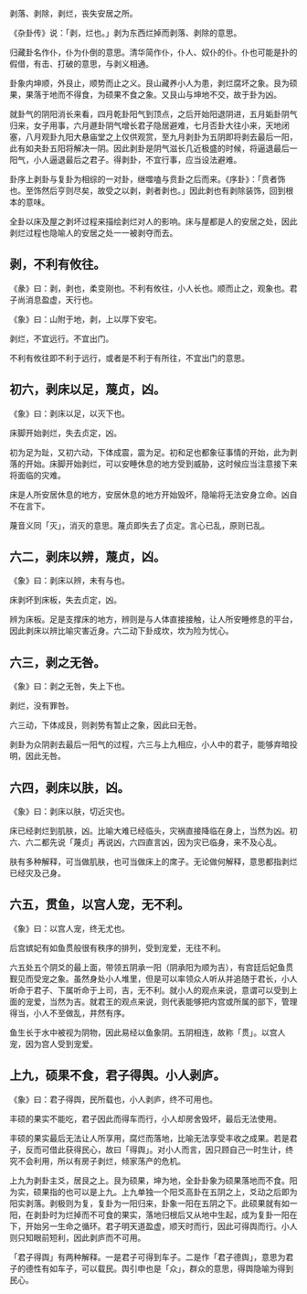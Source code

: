 
剥落、剥除，剥烂，丧失安居之所。

《杂卦传》说：「剥，烂也。」剥为东西烂掉而剥落、剥除的意思。

归藏卦名作仆，仆为仆倒的意思。清华简作仆，仆人、奴仆的仆。仆也可能是扑的假借，有击、打破的意思，与剥义相通。

卦象内坤顺，外艮止，顺势而止之义。艮山藏养小人为患，剥烂腐坏之象。艮为硕果，果落于地而不得食，为硕果不食之象。又艮山与坤地不交，故于卦为凶。

就卦气的阴阳消长来看，四月乾卦阳气到顶点，之后开始阳退阴进，五月姤卦阴气归来，女子用事，六月遯卦阴气增长君子隐居避难，七月否卦大往小来，天地闭塞，八月观卦九阳大悬庙堂之上仅供观赏，至九月剥卦为五阴即将剥去最后一阳，此有如夬卦五阳将解决一阴。因此剥卦是阴气滋长几近极盛的时候，将逼退最后一阳气，小人逼退最后之君子。得剥卦，不宜行事，应当设法避难。

卦序上剥卦与复卦为相综的一对卦，继噬嗑与贲卦之后而来。《序卦》：「贲者饰也。至饰然后亨则尽矣，故受之以剥，剥者剥也。」因此剥也有剥除装饰，回到根本的意味。

全卦以床及屋之剥坏过程来描绘剥烂对人的影响。床与屋都是人的安居之处，因此剥烂过程也隐喻人的安居之处一一被剥夺而去。

## 剥，不利有攸往。

《彖》曰：剥，剥也，柔变刚也。不利有攸往，小人长也。顺而止之，观象也。君子尚消息盈虚，天行也。

《象》曰：山附于地，剥，上以厚下安宅。

剥烂，不宜远行。不宜出门。

不利有攸往即不利于远行，或者是不利于有所往，不宜出门的意思。

## 初六，剥床以足，蔑贞，凶。

《象》曰：剥床以足，以灭下也。

床脚开始剥烂，失去贞定，凶。

初为足为趾，又初六动，下体成震，震为足。初和足也都象征事情的开始，此为剥落的开始。床脚开始剥烂，可以安睡休息的地方受到威胁，这时候应当注意接下来将面临的灾难。

床是人所安居休息的地方，安居休息的地方开始毁坏，隐喻将无法安身立命。凶自不在言下。

蔑音义同「灭」，消灭的意思。蔑贞即失去了贞定。言心已乱，原则已乱。

## 六二，剥床以辨，蔑贞，凶。

《象》曰：剥床以辨，未有与也。

床剥坏到床板，失去贞定，凶。

辨为床板。足是支撑床的地方，辨则是与人体直接接触，让人所安睡修息的平台，因此剥床以辨比喻灾害近身。六二动下卦成坎，坎为险为忧心。

## 六三，剥之无咎。

《象》曰：剥之无咎，失上下也。

剥烂，没有罪咎。

六三动，下体成艮，则剥势有暂止之象，因此曰无咎。

剥卦为众阴剥去最后一阳气的过程，六三与上九相应，小人中的君子，能够弃暗投明，因此无咎。

## 六四，剥床以肤，凶。

《象》曰：剥床以肤，切近灾也。

床已经剥烂到肌肤，凶。比喻大难已经临头，灾祸直接降临在身上，当然为凶。初六、六二都先说「蔑贞」再说凶，六四直言凶，因为灾已临身，来不及心乱。

肤有多种解释，可当做肌肤，也可当做床上的席子。无论做何解释，意思都指剥烂已经灾及己身。

## 六五，贯鱼，以宫人宠，无不利。

《象》曰：以宫人宠，终无尤也。

后宫嫔妃有如鱼贯般很有秩序的排列，受到宠爱，无往不利。

六五处五个阴爻的最上面，带领五阴承一阳（阴承阳为顺为吉），有宫廷后妃鱼贯觐见而受宠之象。虽然身处小人堆里，但是可以率领众人听从并追随于君长，小人听命于君子、下属听命于上司，吉，无不利。就小人的观点来说，意谓可以受到上面的宠爱，当然为吉。就君王的观点来说，则代表能够把内宫或所属的部下，管理得当，小人不至做乱，井然有序。

鱼生长于水中被视为阴物，因此易经以鱼象阴。五阴相连，故称「贯」。以宫人宠，因为宫人受到宠爱。

## 上九，硕果不食，君子得舆。小人剥庐。

《象》曰：君子得舆，民所载也，小人剥庐，终不可用也。

丰硕的果实不能吃，君子因此而得车而行，小人却房舍毁坏，最后无法使用。

丰硕的果实最后无法让人所享用，腐烂而落地，比喻无法享受丰收之成果。若是君子，反而可借此获得民心，故曰「得舆」。对小人而言，因只顾自己一时生计，终究不会利用，所以有房子剥烂，倾家荡产的危机。

上九为剥卦主爻，居艮之上。艮为硕果，坤为地，全卦卦象为硕果落地而不食。阳为实，硕果指的也可以是上九。上九单独一个阳爻高卦在五阴之上，爻动之后即为阳实剥落。剥极则为复，复卦为一阳归来，卦象一阳在五阴之下。此硕果就有如一阳，在剥卦时为烂掉而不可食的果实，落地归根后又从地中生起，成为复卦一阳在下，开始另一生命之循环。君子明天道盈虚，顺天时而行，因此可得舆而行。小人则只知眼前短利，因此剥庐而不可用。

「君子得舆」有两种解释。一是君子可得到车子。二是作「君子德舆」，意思为君子的德性有如车子，可以载民。舆引申也是「众」，群众的意思，得舆隐喻为得到民心。